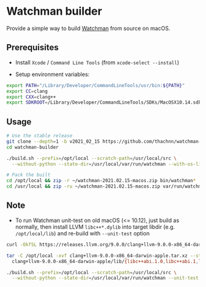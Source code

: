 # Watchman builder

Provide a simple way to build [Watchman](https://github.com/facebook/watchman) from source on macOS.

## Prerequisites

- Install `Xcode` / `Command Line Tools` (from `xcode-select --install`)

- Setup environment variables:
```bash
export PATH="/Library/Developer/CommandLineTools/usr/bin:${PATH}"
export CC=clang
export CXX=clang++
export SDKROOT=/Library/Developer/CommandLineTools/SDKs/MacOSX10.14.sdk
```

## Usage

```bash
# Use the stable release
git clone --depth=1 -b v2021_02_15 https://github.com/thachnn/watchman-builder.git
cd watchman-builder

./build.sh --prefix=/opt/local --scratch-path=/usr/local/src \
  --without-python --state-dir=/usr/local/var/run/watchman --with-os-libs

# Pack the built
cd /opt/local && zip -r ~/watchman-2021.02.15-macos.zip bin/watchman*
cd /usr/local && zip -ru ~/watchman-2021.02.15-macos.zip var/run/watchman*
```

## Note

- To run Watchman unit-test on old macOS (<= 10.12), just build as normally, then install
  LLVM `libc++*.dylib` into target libdir (e.g. `/opt/local/lib`) and re-build with `--unit-test` option
```bash
curl -OkfSL https://releases.llvm.org/9.0.0/clang+llvm-9.0.0-x86_64-darwin-apple.tar.xz

tar -C /opt/local -xvf clang+llvm-9.0.0-x86_64-darwin-apple.tar.xz --strip-components=1 \
  clang+llvm-9.0.0-x86_64-darwin-apple/lib/{libc++abi.1.0,libc++abi.1,libc++abi,libc++.1.0,libc++.1,libc++}.dylib

./build.sh --prefix=/opt/local --scratch-path=/usr/local/src \
  --without-python --state-dir=/usr/local/var/run/watchman --unit-test
```
